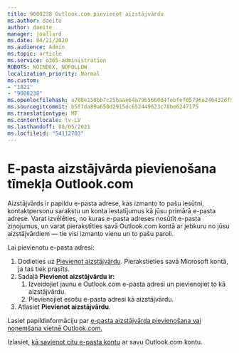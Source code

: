 ```yaml
---
title: 9000238 Outlook.com pievienot aizstājvārdu
ms.author: daeite
author: daeite
manager: joallard
ms.date: 04/21/2020
ms.audience: Admin
ms.topic: article
ms.service: o365-administration
ROBOTS: NOINDEX, NOFOLLOW
localization_priority: Normal
ms.custom:
- "1821"
- "9000238"
ms.openlocfilehash: a708e150bb7c25baae64a79b5660d4febfef05796e246432df57e0ce5cfaa2bd
ms.sourcegitcommit: b5f7da89a650d2915dc652449623c78be6247175
ms.translationtype: MT
ms.contentlocale: lv-LV
ms.lasthandoff: 08/05/2021
ms.locfileid: "54112703"
---
```

# <a name="add-an-email-alias-in-outlookcom"></a>E-pasta aizstājvārda pievienošana tīmekļa Outlook.com

Aizstājvārds ir papildu e-pasta adrese, kas izmanto to pašu iesūtni, kontaktpersonu sarakstu un konta iestatījumus kā jūsu primārā e-pasta adrese. Varat izvēlēties, no kuras e-pasta adreses nosūtīt e-pasta ziņojumus, un varat pierakstīties savā Outlook.com kontā ar jebkuru no jūsu aizstājvārdiem — tie visi izmanto vienu un to pašu paroli.

Lai pievienotu e-pasta adresi:

1. Dodieties uz [Pievienot aizstājvārdu](https://go.microsoft.com/fwlink/p/?linkid=864833). Pierakstieties savā Microsoft kontā, ja tas tiek prasīts.
2. Sadaļā **Pievienot aizstājvārdu ir:**
    1. Izveidojiet jaunu e Outlook.com e-pasta adresi un pievienojiet to kā aizstājvārdu.
    2. Pievienojiet esošu e-pasta adresi kā aizstājvārdu.
3. Atlasiet **Pievienot aizstājvārdu**.

Lasiet papildinformāciju par [e-pasta aizstājvārda pievienošana vai noņemšana vietnē Outlook.com.](https://support.office.com/article/459b1989-356d-40fa-a689-8f285b13f1f2?wt.mc_id=Office_Outlook_com_Alchemy)  

Izlasiet, [kā savienot citu e-pasta kontu](https://support.office.com/article/c5224df4-5885-4e79-91ba-523aa743f0ba?wt.mc_id=Office_Outlook_com_Alchemy) ar savu Outlook.com kontu.